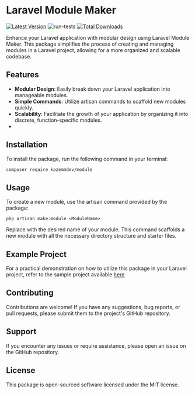 # Laravel Module Maker

<!-- BADGES_START -->
[![Latest Version](https://img.shields.io/github/release/kazemmdev/module.svg?style=flat-square)](https://github.com/kazemmdev/module/releases)
![run-tests](https://github.com/kazemmdev/module/workflows/run-tests/badge.svg?label=tests)
[![Total Downloads](https://img.shields.io/packagist/dt/kazemmdev/module.svg?style=flat-square)](https://packagist.org/packages/kazemmdev/module)

Enhance your Laravel application with modular design using Laravel Module Maker. This package simplifies the process of creating and managing modules in a Laravel project, allowing for a more organized and scalable codebase.

## Features

* **Modular Design**: Easily break down your Laravel application into manageable modules.
* **Simple Commands**: Utilize artisan commands to scaffold new modules quickly.
* **Scalability**: Facilitate the growth of your application by organizing it into discrete, function-specific modules.
* 
## Installation

To install the package, run the following command in your terminal:

```bash
composer require kazemmdev/module
```

## Usage
To create a new module, use the artisan command provided by the package:

```shell
php artisan make:module <ModuleName>
```
Replace <ModuleName> with the desired name of your module. This command scaffolds a new module with all the necessary directory structure and starter files.

## Example Project
For a practical demonstration on how to utilize this package in your Laravel project, refer to the sample project available [here](https://github.com/kazemmdev/laravel-modular)

## Contributing
Contributions are welcome! If you have any suggestions, bug reports, or pull requests, please submit them to the project's GitHub repository.

## Support
If you encounter any issues or require assistance, please open an issue on the GitHub repository.

## License
This package is open-sourced software licensed under the MIT license.


